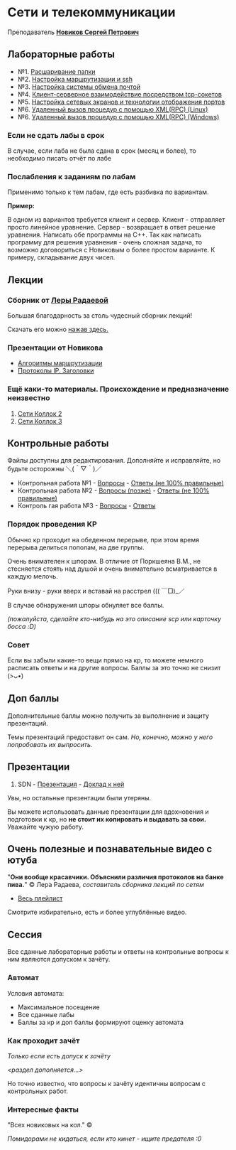 # Сети и телекоммуникации

Преподаватель [**Новиков Сергей Петрович**](https://donstu.ru/structure/cadre/novikov-sergey-petrovich/)

## Лабораторные работы

* №1. [Расшаривание папки](lab1/lab1.md)
* №2. [Настройка маршрутизации и ssh](lab2/lab.md)
* №3. [Настройка системы обмена почтой](lab3/lab3.md)
* №4. [Клиент-серверное взаимодействие посредством tcp-сокетов](lab4/lab.md)
* №5. [Настройка сетевых экранов и технологии отображения портов](lab5/lab.md)
* №6. [Удаленный вызов процедур с помощью XML(RPC) (Linux)](lab6/lab.md)
* №6. [Удаленный вызов процедур с помощью XML(RPC) (Windows)](lab6/windows/lab.md)

### Если не сдать лабы в срок

В случае, если лаба не была сдана в срок (месяц и более), то необходимо писать отчёт по лабе

### Послабления к заданиям по лабам

Применимо только к тем лабам, где есть разбивка по вариантам.

**Пример:**

В одном из вариантов требуется клиент и сервер.
Клиент - отправляет просто линейное уравнение.
Сервер - возвращает в ответ решение уравнения.
Написать обе программы на C++.
Так как написать программу для решения уравнения - очень сложная задача, то
возможно договориться с Новиковым о более простом варианте.
К примеру, складывание двух чисел.

## Лекции

### Сборник от [Леры Радаевой](https://vk.com/leralera823)

Большая благодарность за столь чудесный сборник лекций!

Скачать его можно [нажав здесь.](https://drive.google.com/file/d/1IxKr9d1HGOO-JpTcQN4GKaKZjU2s_dle/view?usp=share_link)

### Презентации от Новикова

- [Алгоритмы маршрутизации](https://docs.google.com/presentation/d/1Gl_51h_r-rBZxpGy30QJMIGdRnJYoFrf/edit?usp=share_link&ouid=114433453162808919564&rtpof=true&sd=true)
- [Протоколы IP. Заголовки](https://docs.google.com/presentation/d/1vJR-WjmJj9Fmc_TCqwSzU1VfJg32zARN/edit?usp=share_link&ouid=114433453162808919564&rtpof=true&sd=true)

### Ещё каки-то материалы. Происхождение и предназначение неизвестно

1. [Сети Коллок 2](https://docs.google.com/document/d/1XST7gRrZI8m2Ba5arumAOcoazQ1htJNG/edit?usp=share_link&ouid=114433453162808919564&rtpof=true&sd=true)
2. [Сети Коллок 3](https://docs.google.com/document/d/1pYL6FXLO8_Q_4pYn3ps14x6APguI44Ha/edit?usp=share_link&ouid=114433453162808919564&rtpof=true&sd=true)

## Контрольные работы

Файлы доступны для редактирования. Дополняйте и исправляйте, но будьте осторожны ＼(＾▽＾)／

* Контрольная работа №1 - [Вопросы](https://i.imgur.com/gOZBwFK.png) - [Ответы (не 100% правильные)](https://1drv.ms/w/s!AuFlXVjM3TMxggH-89FuyfBHTWkE?e=KyXzNe) 
* Контрольная работа №2 - [Вопросы (позже)]() - [Ответы (не 100% правильные)](https://1drv.ms/w/s!AuFlXVjM3TMxggCd1ApYco9Sr3JI?e=gUDOIK) 
* Контроль гая работа №3 - [Вопросы](https://i.imgur.com/DUylGL4.png) - [Ответы](https://1drv.ms/w/s!AuFlXVjM3TMxggPcCvk6DY64Vk5A?e=5Zyk2c)

### Порядок проведения КР

Обычно кр проходит на обеденном перерыве, при этом время перерыва делиться пополам, на две группы.

Очень внимателен к шпорам. В отличие от Поркшеяна В.М., не стесняется стоять
над душой и очень внимательно всматривается в каждую мелочь.

Руки внизу - руки вверх и вставай на расстрел ((( ￣□)_／

В случае обнаружения шпоры обнуляет все баллы.

*(пожалуйста, сделайте кто-нибудь на это описание scp или карточку босса :D)*

### Совет
Если вы забыли какие-то вещи прямо на кр, то можете немного расписать
ответы и на другие вопросы. Баллы за это точно не снизит (>ᴗ•)

## Доп баллы

Дополнительные баллы можно получить за выполнение и защиту презентаций.

Темы презентаций предоставит он сам. *Но, конечно, можно у него попробовать их выпросить.*


## Презентации

1. SDN - [Презентация](https://drive.google.com/file/d/1nj1XQR-XL5abny5Tnzf0LDw_m9btrH1m/view?usp=share_link) - [Доклад к ней](https://docs.google.com/document/d/1eWC4ok1dKysP23VVkK18yghXiUZgkTsC/edit?usp=share_link&ouid=114433453162808919564&rtpof=true&sd=true)

Увы, но остальные презентации были утеряны.

Вы можете использовать данные презентации для вдохновения и подготовки к кр,
но **не стоит их копировать и выдавать за свои.** Уважайте чужую работу.

## Очень полезные и познавательные видео с ютуба

"**Они вообще красавчики. Объяснили различия протоколов на банке пива.**"
© Лера Радаева, *составитель сборника лекций по сетям*

- [Весь плейлист](https://youtube.com/playlist?list=PLVULwBUtsriM4vvqL6HNAdkLMEo0NR3S2)

Смотрите избирательно, есть и более углублённые видео.

## Сессия

Все сданные лабораторные работы и ответы на контрольные вопросы к ним
являются допуском к зачёту.

### Автомат

Условия автомата:
- Максимальное посещение
- Все сданные лабы
- Баллы за кр и доп баллы формируют оценку автомата

### Как проходит зачёт

*Только если есть допуск к зачёту*

*<раздел дополняется...>*

Но точно известно, что вопросы к зачёту идентичны вопросам с
контрольных работ.

### Интересные факты

"Всех новиковых на кол." © 

*Помидорами не кидаться, если кто кинет - ищите предателя :0*
